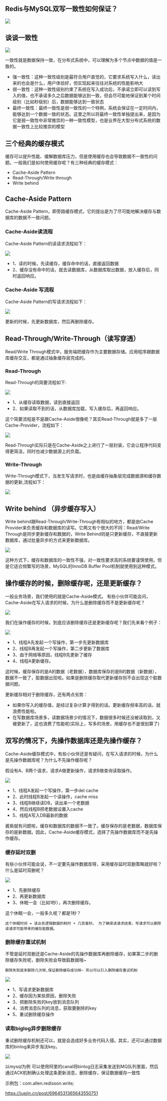 ## Redis与MySQL双写一致性如何保证？
![](https://p3-juejin.byteimg.com/tos-cn-i-k3u1fbpfcp/47e06ce80e7743028b8e79fb6cc35b0f~tplv-k3u1fbpfcp-zoom-1.image)

## 谈谈一致性
![](https://p3-juejin.byteimg.com/tos-cn-i-k3u1fbpfcp/b1353d15b66d43eab2cf8fd9aceb61d9~tplv-k3u1fbpfcp-zoom-1.image)

一致性就是数据保持一致，在分布式系统中，可以理解为多个节点中数据的值是一致的。

* 强一致性：这种一致性级别是最符合用户直觉的，它要求系统写入什么，读出来的也会是什么，用户体验好，但实现起来往往对系统的性能影响大
* 弱一致性：这种一致性级别约束了系统在写入成功后，不承诺立即可以读到写入的值，也不承诺多久之后数据能够达到一致，但会尽可能地保证到某个时间级别（比如秒级别）后，数据能够达到一致状态
* 最终一致性：最终一致性是弱一致性的一个特例，系统会保证在一定时间内，能够达到一个数据一致的状态。这里之所以将最终一致性单独提出来，是因为它是弱一致性中非常推崇的一种一致性模型，也是业界在大型分布式系统的数据一致性上比较推崇的模型

## 三个经典的缓存模式
缓存可以提升性能、缓解数据库压力，但是使用缓存也会导致数据不一致性的问题。一般我们是如何使用缓存呢？有三种经典的缓存模式：

* Cache-Aside Pattern
* Read-Through/Write through
* Write behind

## Cache-Aside Pattern
Cache-Aside Pattern，即旁路缓存模式，它的提出是为了尽可能地解决缓存与数据库的数据不一致问题。

### Cache-Aside读流程

Cache-Aside Pattern的读请求流程如下：

![](https://p3-juejin.byteimg.com/tos-cn-i-k3u1fbpfcp/16e4b4c301cc44a09b3fe1938d9c6d89~tplv-k3u1fbpfcp-zoom-1.image)

* 1、读的时候，先读缓存，缓存命中的话，直接返回数据
* 2、缓存没有命中的话，就去读数据库，从数据库取出数据，放入缓存后，同时返回响应。

### Cache-Aside 写流程
Cache-Aside Pattern的写请求流程如下：

![](https://p3-juejin.byteimg.com/tos-cn-i-k3u1fbpfcp/b98a1c0f93cf442db57ac56b5b26c393~tplv-k3u1fbpfcp-zoom-1.image)

更新的时候，先更新数据库，然后再删除缓存。

## Read-Through/Write-Through（读写穿透）
Read/Write Through模式中，服务端把缓存作为主要数据存储。应用程序跟数据库缓存交互，都是通过抽象缓存层完成的。

### Read-Through
Read-Through的简要流程如下:

![](https://p3-juejin.byteimg.com/tos-cn-i-k3u1fbpfcp/6eca809755b242119757201af531b3e2~tplv-k3u1fbpfcp-zoom-1.image)

* 1、从缓存读取数据，读到直接返回 
* 2、如果读取不到的话，从数据库加载，写入缓存后，再返回响应。

这个简要流程是不是跟Cache-Aside很像呢？其实Read-Through就是多了一层Cache-Provider，流程如下：

![](https://p3-juejin.byteimg.com/tos-cn-i-k3u1fbpfcp/60d3de199b5f41daa0ad464596fd404d~tplv-k3u1fbpfcp-zoom-1.image)

Read-Through实际只是在Cache-Aside之上进行了一层封装，它会让程序代码变得更简洁，同时也减少数据源上的负载。

### Write-Through
Write-Through模式下，当发生写请求时，也是由缓存抽象层完成数据源和缓存数据的更新,流程如下：

![](https://p3-juejin.byteimg.com/tos-cn-i-k3u1fbpfcp/bb1eaafc6ab14ca98fe603fad1fb7fc5~tplv-k3u1fbpfcp-zoom-1.image)

## Write behind （异步缓存写入）
Write behind跟Read-Through/Write-Through有相似的地方，都是由Cache Provider来负责缓存和数据库的读写。它两又有个很大的不同：Read/Write Through是同步更新缓存和数据的，Write Behind则是只更新缓存，不直接更新数据库，通过批量异步的方式来更新数据库。

![](https://p6-juejin.byteimg.com/tos-cn-i-k3u1fbpfcp/81197a8c7a164b0b9a76b8380ae29a4b~tplv-k3u1fbpfcp-watermark.image)

这种方式下，缓存和数据库的一致性不强，对一致性要求高的系统要谨慎使用。但是它适合频繁写的场景，MySQL的InnoDB Buffer Pool机制就使用到这种模式。

## 操作缓存的时候，删除缓存呢，还是更新缓存？
一般业务场景，我们使用的就是Cache-Aside模式。 有些小伙伴可能会问， Cache-Aside在写入请求的时候，为什么是删除缓存而不是更新缓存呢？

![](https://p3-juejin.byteimg.com/tos-cn-i-k3u1fbpfcp/75b7c68482364471a922b713b35128f6~tplv-k3u1fbpfcp-watermark.image)

我们在操作缓存的时候，到底应该删除缓存还是更新缓存呢？我们先来看个例子：

![](https://p3-juejin.byteimg.com/tos-cn-i-k3u1fbpfcp/fbc52abea19746dd8db070253f3a4609~tplv-k3u1fbpfcp-zoom-1.image)

* 1、线程A先发起一个写操作，第一步先更新数据库
* 2、线程B再发起一个写操作，第二步更新了数据库
* 3、由于网络等原因，线程B先更新了缓存
* 4、线程A更新缓存。

这时候，缓存保存的是A的数据（老数据），数据库保存的是B的数据（新数据），数据不一致了，脏数据出现啦。如果是删除缓存取代更新缓存则不会出现这个脏数据问题。

更新缓存相对于删除缓存，还有两点劣势：

* 如果你写入的缓存值，是经过复杂计算才得到的话。更新缓存频率高的话，就浪费性能啦。
* 在写数据库场景多，读数据场景少的情况下，数据很多时候还没被读取到，又被更新了，这也浪费了性能呢(实际上，写多的场景，用缓存也不是很划算了)

## 双写的情况下，先操作数据库还是先操作缓存？
Cache-Aside缓存模式中，有些小伙伴还是有疑问，在写入请求的时候，为什么是先操作数据库呢？为什么不先操作缓存呢？

假设有A、B两个请求，请求A做更新操作，请求B做查询读取操作。

![](https://p3-juejin.byteimg.com/tos-cn-i-k3u1fbpfcp/a30ff3d1b8374d1b8508200566b4e1c6~tplv-k3u1fbpfcp-watermark.image)

* 1、线程A发起一个写操作，第一步del cache
* 2、此时线程B发起一个读操作，cache miss
* 3、线程B继续读DB，读出来一个老数据
* 4、然后线程B把老数据设置入cache
* 5、线程A写入DB最新的数据

酱紫就有问题啦，缓存和数据库的数据不一致了。缓存保存的是老数据，数据库保存的是新数据。因此，Cache-Aside缓存模式，选择了先操作数据库而不是先操作缓存。

### 缓存延时双删
有些小伙伴可能会说，不一定要先操作数据库呀，采用缓存延时双删策略就好啦？什么是延时双删呢？

![](https://p6-juejin.byteimg.com/tos-cn-i-k3u1fbpfcp/dc942a69d367464d9e778faf635f6448~tplv-k3u1fbpfcp-watermark.image)

* 1、先删除缓存
* 2、再更新数据库
* 3、休眠一会（比如1秒），再次删除缓存。

这个休眠一会，一般多久呢？都是1秒？

    这个休眠时间 = 读业务逻辑数据的耗时 + 几百毫秒。 为了确保读请求结束，写请求可以删除读请求可能带来的缓存脏数据。

### 删除缓存重试机制
不管是延时双删还是Cache-Aside的先操作数据库再删除缓存，如果第二步的删除缓存失败呢，删除失败会导致脏数据哦~

    删除失败就多删除几次呀,保证删除缓存成功呀~ 所以可以引入删除缓存重试机制

![](https://p1-juejin.byteimg.com/tos-cn-i-k3u1fbpfcp/85ce00ef5ad54984a0bbe183bd00b75e~tplv-k3u1fbpfcp-watermark.image)

* 1、写请求更新数据库
* 2、缓存因为某些原因，删除失败
* 3、把删除失败的key放到消息队列
* 4、消费消息队列的消息，获取要删除的key
* 5、重试删除缓存操作

### 读取biglog异步删除缓存
重试删除缓存机制还可以，就是会造成好多业务代码入侵。其实，还可以通过数据库的binlog来异步淘汰key。

![](https://p6-juejin.byteimg.com/tos-cn-i-k3u1fbpfcp/f94c4fb98d2f47948f522ddc3d3a10a5~tplv-k3u1fbpfcp-watermark.image)

以mysql为例 可以使用阿里的canal将binlog日志采集发送到MQ队列里面，然后通过ACK机制确认处理这条更新消息，删除缓存，保证数据缓存一致性

示例包：com.allen.redisson.write;

https://juejin.cn/post/6964531365643550751






  
